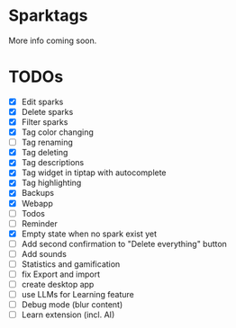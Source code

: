 # Sparktags

More info coming soon.

# TODOs

- [x] Edit sparks
- [x] Delete sparks
- [x] Filter sparks
- [x] Tag color changing
- [ ] Tag renaming
- [x] Tag deleting
- [x] Tag descriptions
- [x] Tag widget in tiptap with autocomplete
- [x] Tag highlighting
- [x] Backups
- [x] Webapp
- [ ] Todos
- [ ] Reminder
- [x] Empty state when no spark exist yet
- [ ] Add second confirmation to "Delete everything" button
- [ ] Add sounds
- [ ] Statistics and gamification
- [ ] fix Export and import
- [ ] create desktop app
- [ ] use LLMs for Learning feature
- [ ] Debug mode (blur content)
- [ ] Learn extension (incl. AI)

